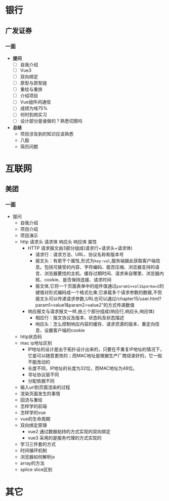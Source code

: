 # 银行
## 广发证券
### 一面
- **提问**
  - [ ] 自我介绍
  - [ ] Vue3
  - [ ] 双向绑定
  - [ ] 原型与原型链
  - [ ] 重绘与重排
  - [ ] 介绍项目
  - [ ] Vue组件间通信
  - [ ] 成绩为啥75%
  - [ ] 何时到岗实习
  - [ ] 设计部分是谁做的？熟悉切图吗
- **总结**
  - 项目涉及到的知识应该熟悉
  - 八股
  - 简历问题
# 互联网
## 美团
### 一面
- 提问
  - 自我介绍
  - 项目介绍
  - 项目演示
  - http 请求头 请求体 响应头 响应体 属性
    - HTTP 请求报文由3部分组成(请求行+请求头+请求体)
      - 请求行：请求方法、URL、协议名称和版本号
      - 报文头：有若干个属性,形式为`key:val`,服务端据此获取客户端信息。包括可接受的内容、字符编码、能否压缩、浏览器支持的语言、浏览器要找的主机、缓存过期时间、请求来自哪里、浏览器内核、cookie、是否保持连接、请求时间
      - 报文体,它将一个页面表单中的组件值通过`param1=val1&parma=2`的键值对形式编码成一个格式化串,它承载多个请求参数的数据,不但报文头可以传递请求参数,URL也可以通过/chapter15/user.html? param1=value1&param2=value2”的方式传递数值
    - 响应报文与请求报文一样,由三个部分组成(响应行,响应头,响应体)
      - 相应行：报文协议及版本、状态码及状态描述
      - 响应头：怎么控制响应内容的缓存、请求资源的版本、重定向信息、设置客户端的cookie
  - http状态码
  - mac ip地址区别
    - IP地址的设计是出于拓扑设计出来的，只要在不重复IP地址的情况下，它是可以随意更改的；而MAC地址是根据生产厂商烧录好的，它一般不能改动的
    - 长度不同，IP地址的长度为32位，而MAC地址为48位。
    - 寻址协议层不同
    - 分配依据不同
  - 输入url到页面渲染的过程
  - 渲染页面发生的事情
  - 回流与重绘
  - 怎样学的前端
  - 怎样学的vue
  - vue的生命周期
  - 双向绑定原理
    - vue2 通过数据劫持的方式实现的双向绑定
    - vue3 采用的是服务代理的方式实现的
  - 学习三件套的方式
  - 时间循环机制
  - 浏览器如何解析js
  - array的方法
  - splice slice区别
# 其它
